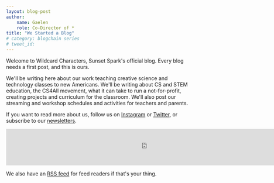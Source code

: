 ```yaml
---
layout: blog-post
author:
    name: Gaelen
    role: Co-Director of *
title: "We Started a Blog"
# category: blogchain series
# tweet_id:
---
```

Welcome to Wildcard Characters, Sunset Spark's official blog. Every blog needs a
first post, and this is ours.

We'll be writing here about our work teaching creative science and technology
classes to new Americans. We'll be writing about CS and STEM education, the
CS4All movement, what it can take to run a not-for-profit, creating projects
and curriculum for the classroom. We'll also post our streaming and workshop
schedules and activities for teachers and parents.

If you want to read more about us, follow us on [Instagram](https://instagram.com/SunsetSparkNYC) or [Twitter](https://twitter.com/SunsetSparkNYC), or subscribe to our [newsletters](/newsletter).

<div class="newsletter-iframe"><iframe class="substack" src="https://sunsetsparknyc.substack.com/embed" width="768" height="100" style="" frameborder="0" scrolling="no"></iframe></div>

We also have an [RSS feed](/feed.xml) for feed readers if that's your thing.

<!--more-->
